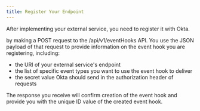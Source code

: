 ```yaml
---
title: Register Your Endpoint
---
```


After implementing your external service, you need to register it with Okta.

by making a POST request to the /api/v1/eventHooks API. You use the JSON payload of that request to provide information on the event hook you are registering, including:

 - the URI of your external service's endpoint
 - the list of specific event types you want to use the event hook to deliver
 - the secret value Okta should send in the authorization header of requests


The response you receive will confirm creation of the event hook and provide you with the unique ID value of the created event hook.


<NextSectionLink/>


